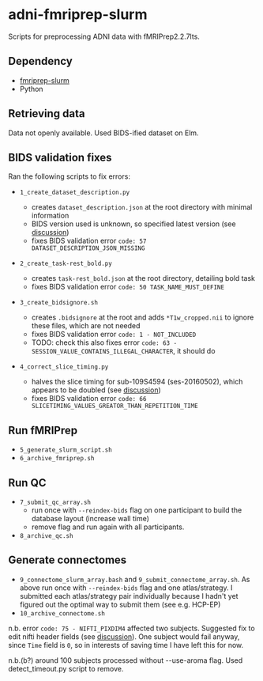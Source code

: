 # adni-fmriprep-slurm
Scripts for preprocessing ADNI data with fMRIPrep2.2.7lts.
## Dependency
- [fmriprep-slurm](https://simexp-documentation.readthedocs.io/en/latest/giga_preprocessing/preprocessing.html)
- Python
## Retrieving data
Data not openly available. Used BIDS-ified dataset on Elm.
## BIDS validation fixes
Ran the following scripts to fix errors:
- `1_create_dataset_description.py`
    -  creates `dataset_description.json` at the root directory with minimal information
    -  BIDS version used is unknown, so specified latest version (see [discussion]( https://neurostars.org/t/what-bids-version-to-use-for-legacy-dataset/25619))
    -  fixes BIDS validation error `code: 57 DATASET_DESCRIPTION_JSON_MISSING`

- `2_create_task-rest_bold.py`
    - creates `task-rest_bold.json` at the root directory, detailing bold task
    - fixes BIDS validation error `code: 50 TASK_NAME_MUST_DEFINE`

- `3_create_bidsignore.sh`
    - creates `.bidsignore` at the root and adds `*T1w_cropped.nii` to ignore these files, which are not needed
    - fixes BIDS validation error `code: 1 - NOT_INCLUDED`
    - TODO: check this also fixes error `code: 63 - SESSION_VALUE_CONTAINS_ILLEGAL_CHARACTER`, it should do

- `4_correct_slice_timing.py`
    - halves the slice timing for sub-109S4594 (ses-20160502), which appears to be doubled (see [discussion](https://neurostars.org/t/help-with-bids-errors-66-and-75-in-legacy-dataset/25625))
    - fixes BIDS validation error `code: 66 SLICETIMING_VALUES_GREATOR_THAN_REPETITION_TIME`

## Run fMRIPrep
- `5_generate_slurm_script.sh`
- `6_archive_fmriprep.sh`

## Run QC
- `7_submit_qc_array.sh`
    - run once with `--reindex-bids` flag on one participant to build the database layout (increase wall time)
    - remove flag and run again with all participants.
- `8_archive_qc.sh`

## Generate connectomes
- `9_connectome_slurm_array.bash` and `9_submit_connectome_array.sh`. As above run once with `--reindex-bids` flag and one atlas/strategy. I submitted each atlas/strategy pair individually because I hadn't yet figured out the optimal way to submit them (see e.g. HCP-EP)
- `10_archive_connectome.sh`

n.b. error `code: 75 - NIFTI_PIXDIM4` affected two subjects. Suggested fix to edit nifti header fields (see [discussion](https://neurostars.org/t/help-with-bids-errors-66-and-75-in-legacy-dataset/25625/2)). One subject would fail anyway, since `Time` field is `0`, so in interests of saving time I have left this for now.

n.b.(b?) around 100 subjects processed without --use-aroma flag. Used detect_timeout.py script to remove.
